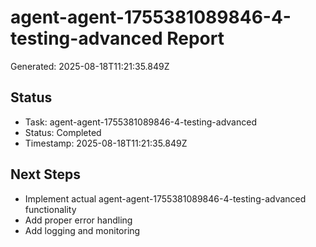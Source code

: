 # agent-agent-1755381089846-4-testing-advanced Report

Generated: 2025-08-18T11:21:35.849Z

## Status
- Task: agent-agent-1755381089846-4-testing-advanced
- Status: Completed
- Timestamp: 2025-08-18T11:21:35.849Z

## Next Steps
- Implement actual agent-agent-1755381089846-4-testing-advanced functionality
- Add proper error handling
- Add logging and monitoring
